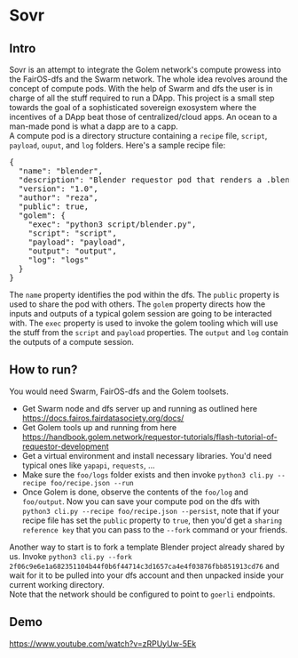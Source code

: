 # Sovr
## Intro
Sovr is an attempt to integrate the Golem network's compute prowess into the FairOS-dfs and the Swarm network. The whole idea revolves around the concept of compute pods.  With the help of Swarm and dfs the user is in charge of all the stuff required to run a DApp. This project is a small step towards the goal of a sophisticated sovereign exosystem where the incentives of a DApp beat those of centralized/cloud apps. An ocean to a man-made pond is what a dapp are to a capp.  
A compute pod is a directory structure containing a `recipe` file, `script`, `payload`, `ouput`, and `log` folders. Here's a sample recipe file:  
<pre>
{
  "name": "blender",
  "description": "Blender requestor pod that renders a .blend file.",
  "version": "1.0",
  "author": "reza",
  "public": true,
  "golem": {
    "exec": "python3 script/blender.py",
    "script": "script",
    "payload": "payload",
    "output": "output",
    "log": "logs"
  }
}  
</pre>
The `name` property identifies the pod within the dfs. The `public` property is used to share the pod with others. The `golem` property directs how the inputs and outputs of a typical golem session are going to be interacted with. The `exec` property is used to invoke the golem tooling which will use the stuff from the `script` and `payload` properties. The `output` and `log` contain the outputs of a compute session.  
## How to run?
You would need Swarm, FairOS-dfs and the Golem toolsets.  
- Get Swarm node and dfs server up and running as outlined here https://docs.fairos.fairdatasociety.org/docs/  
- Get Golem tools up and running from here https://handbook.golem.network/requestor-tutorials/flash-tutorial-of-requestor-development
- Get a virtual environment and install necessary libraries. You'd need typical ones like `yapapi`, `requests`, ...
- Make sure the `foo/logs` folder exists and then invoke `python3 cli.py --recipe foo/recipe.json --run`
- Once Golem is done, observe the contents of the `foo/log` and `foo/output`. Now you can save your compute pod on the dfs with `python3 cli.py --recipe foo/recipe.json --persist`, 
note that if your recipe file has set the `public` property to `true`, then you'd get a `sharing reference key` that you can pass to the `--fork` command or your friends.  


Another way to start is to fork a template Blender project already shared by us. Invoke `python3 cli.py --fork 2f06c9e6e1a682351104b44f0b6f44714c3d1657ca4e4f03876fbb851913cd76` and wait for it to be pulled into your dfs account and then unpacked inside your current working directory.  
Note that the network should be configured to point to `goerli` endpoints.

## Demo
https://www.youtube.com/watch?v=zRPUyUw-5Ek

